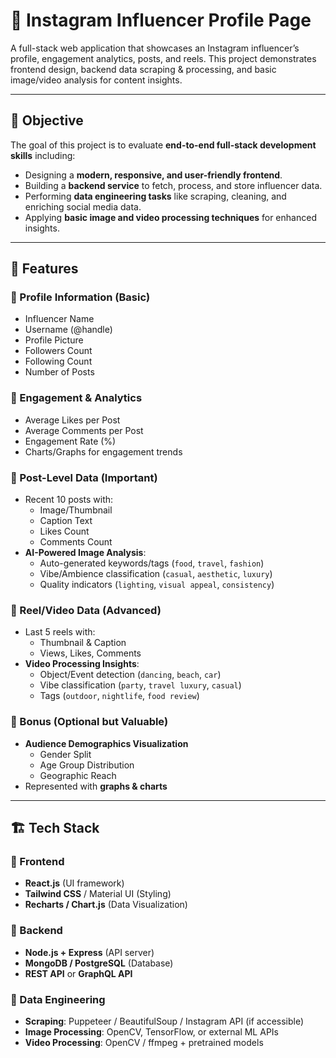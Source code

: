 # 📸 Instagram Influencer Profile Page  

A full-stack web application that showcases an Instagram influencer’s profile, engagement analytics, posts, and reels. This project demonstrates frontend design, backend data scraping & processing, and basic image/video analysis for content insights.  

---

## 🚀 Objective  
The goal of this project is to evaluate **end-to-end full-stack development skills** including:  
- Designing a **modern, responsive, and user-friendly frontend**.  
- Building a **backend service** to fetch, process, and store influencer data.  
- Performing **data engineering tasks** like scraping, cleaning, and enriching social media data.  
- Applying **basic image and video processing techniques** for enhanced insights.  

---

## 📌 Features  

### 🔹 Profile Information (Basic)  
- Influencer Name  
- Username (@handle)  
- Profile Picture  
- Followers Count  
- Following Count  
- Number of Posts  

### 🔹 Engagement & Analytics  
- Average Likes per Post  
- Average Comments per Post  
- Engagement Rate (%)  
- Charts/Graphs for engagement trends  

### 🔹 Post-Level Data (Important)  
- Recent 10 posts with:  
  - Image/Thumbnail  
  - Caption Text  
  - Likes Count  
  - Comments Count  
- **AI-Powered Image Analysis**:  
  - Auto-generated keywords/tags (`food`, `travel`, `fashion`)  
  - Vibe/Ambience classification (`casual`, `aesthetic`, `luxury`)  
  - Quality indicators (`lighting`, `visual appeal`, `consistency`)  

### 🔹 Reel/Video Data (Advanced)  
- Last 5 reels with:  
  - Thumbnail & Caption  
  - Views, Likes, Comments  
- **Video Processing Insights**:  
  - Object/Event detection (`dancing`, `beach`, `car`)  
  - Vibe classification (`party`, `travel luxury`, `casual`)  
  - Tags (`outdoor`, `nightlife`, `food review`)  

### 🔹 Bonus (Optional but Valuable)  
- **Audience Demographics Visualization**  
  - Gender Split  
  - Age Group Distribution  
  - Geographic Reach  
- Represented with **graphs & charts**  

---

## 🏗️ Tech Stack  

### 🔹 Frontend  
- **React.js** (UI framework)  
- **Tailwind CSS** / Material UI (Styling)  
- **Recharts / Chart.js** (Data Visualization)  

### 🔹 Backend  
- **Node.js + Express** (API server)  
- **MongoDB / PostgreSQL** (Database)  
- **REST API** or **GraphQL API**  

### 🔹 Data Engineering  
- **Scraping**: Puppeteer / BeautifulSoup / Instagram API (if accessible)  
- **Image Processing**: OpenCV, TensorFlow, or external ML APIs  
- **Video Processing**: OpenCV / ffmpeg + pretrained models  
